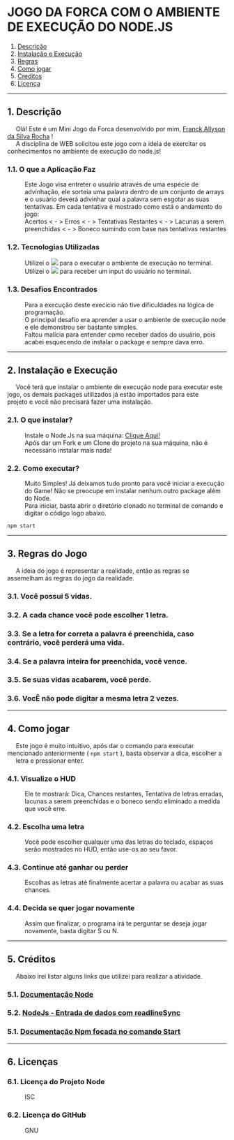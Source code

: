 # JOGO DA FORCA COM O AMBIENTE DE EXECUÇÃO DO NODE.JS

1. [Descrição](#descricao)
2. [Instalação e Execução](#insandexec)
3. [Regras](#regras)
4. [Como jogar](#jogar)
5. [Creditos](#credits)
6. [Licença](#licenca)


<hr>

<div id="descricao">
<h2>1. Descrição </h2>
<p>&nbsp&nbsp&nbsp&nbsp Olá! Este é um Mini Jogo da Forca desenvolvido por mim, <a href="https://www.linkedin.com/in/franck-allyson-da-silva-rocha-7b9866229/">Franck Allyson da Silva Rocha</a>  ! <br>
&nbsp&nbsp&nbsp&nbsp A disciplina de WEB solicitou este jogo com a ideia de exercitar os conhecimentos no ambiente de execução do node.js!</p>
<dl>
  <dt><h3>1.1. O que a Aplicação Faz</h3></dt>
    <dd> Este Jogo visa entreter o usuário através de uma espécie de advinhação, ele sorteia uma palavra dentro de um conjunto de arrays <br>
    e o usuário deverá adivinhar qual a palavra sem esgotar as suas tentativas. Em cada tentativa é mostrado como está o andamento do jogo: <br>
    Acertos < - > Erros < - > Tentativas Restantes < - > Lacunas a serem preenchidas < - > Boneco sumindo com base nas tentativas restantes</dd>

  <dt><h3>1.2. Tecnologias Utilizadas</h3></dt>
    <dd> Utilizei o <img src="https://img.shields.io/badge/node-v18.14.0-blue"> para o executar o ambiente de execução no terminal.</dd>
    <dd> Utilizei o <img src="https://img.shields.io/badge/readline--sync-1.4.10-red"> para receber um input do usuário no terminal.</dd>

  <dt><h3>1.3. Desafios Encontrados</h3></dt>
    <dd>Para a execução deste execício não tive dificuldades na lógica de programação. <br>O principal desafio era aprender a usar o ambiente de execução node e ele 
    demonstrou ser bastante simples. <br>Faltou malícia para entender como receber dados do usuário, pois acabei esquecendo de instalar o package e sempre dava erro.<br> </dd>
</dl>
</div>

<hr>

<div id="insandexec">
<h2>2. Instalação e Execução </h2>
<p>&nbsp&nbsp&nbsp&nbsp Você terá que instalar o ambiente de execução node para executar este jogo, os demais packages utilizados já estão importados para este &nbsp&nbsp&nbsp&nbsp projeto e você não precisará fazer uma instalação.</p>
<dl>
  <dt><h3>2.1. O que instalar?</h3></dt>
    <dd>Instale o Node.Js na sua máquina: <a href="https://nodejs.org/pt-br/">Clique Aqui!</a></dd>
    <dd>Após dar um Fork e um Clone do projeto na sua máquina, não é necessário instalar mais nada!</dd>

  <dt><h3>2.2. Como executar?</h3></dt>
    <dd>Muito Simples! Já deixamos tudo pronto para você iniciar a execução do Game! Não se preocupe em instalar nenhum outro package além do Node.</dd>
    <dd>Para iniciar, basta abrir o diretório clonado no terminal de comando e digitar o código logo abaixo.</dd>
</dl>
</div>

~~~
npm start
~~~

<hr>

<div id="regras">
<h2>3. Regras do Jogo</h2>
<p>&nbsp&nbsp&nbsp&nbsp A ideia do jogo é representar a realidade, então as regras se assemelham ás regras do jogo da realidade. </p>
<dl>
  <dt><h3>3.1. Você possui 5 vidas.</h3></dt>
  <dt><h3>3.2. A cada chance você pode escolher 1 letra.</h3></dt>
  <dt><h3>3.3. Se a letra for correta a palavra é preenchida, caso contrário, você perderá uma vida.</h3></dt>
  <dt><h3>3.4. Se a palavra inteira for preenchida, você vence.</h3></dt>
  <dt><h3>3.5. Se suas vidas acabarem, você perde.</h3></dt>
  <dt><h3>3.6. VocÊ não pode digitar a mesma letra 2 vezes.</h3></dt>
</dl>
</div>

<hr>

<div id="jogar">
<h2>4. Como jogar</h2>
<p>&nbsp&nbsp&nbsp&nbsp Este jogo é muito intuitivo, após dar o comando para executar mencionado anteriormente ( <code>npm start</code> ), basta observar a dica, escolher a &nbsp&nbsp&nbsp&nbsp letra e pressionar enter. </p>
<dl>
  <dt><h3>4.1. Visualize o HUD </h3></dt>
    <dd>Ele te mostrará: Dica, Chances restantes, Tentativa de letras erradas, lacunas a serem preenchidas e o boneco sendo eliminado a medida que você erre.</dd>
  <dt><h3>4.2. Escolha uma letra</h3></dt>
    <dd>Você pode escolher qualquer uma das letras do teclado, espaços serão mostrados no HUD, então use-os ao seu favor.</dd>
  <dt><h3>4.3. Continue até ganhar ou perder</h3></dt>
    <dd>Escolhas as letras até finalmente acertar a palavra ou acabar as suas chances.</dd>
  <dt><h3>4.4. Decida se quer jogar novamente</h3></dt>
    <dd>Assim que finalizar, o programa irá te perguntar se deseja jogar novamente, basta digitar S ou N. </dd>
</dl>
</div>
      
<hr>

<div id="credits">
<h2>5. Créditos</h2>
<p>&nbsp&nbsp&nbsp&nbsp Abaixo irei listar alguns links que utilizei para realizar a atividade.</p>
<dl>
  <dt><h3>5.1. <a href="https://nodejs.org/pt-br/docs/"> Documentação Node</a></h3></dt>
  <dt><h3>5.2. <a href="https://www.youtube.com/watch?v=BKbh3-30LCk&ab_channel=Rog%C3%A9rioCaetano">NodeJs - Entrada de dados com readlineSync</a></h3></dt>
  <dt><h3>5.1. <a href="https://docs.npmjs.com/cli/v6/commands/npm-start">Documentação Npm focada no comando Start</a></h3></dt>
</dl>
</div>
      
<hr>

<div id="licenca">
<h2>6. Licenças</h2>
<dl>
  <dt><h3>6.1. Licença do Projeto Node</h3></dt>
    <dd>ISC</dd>
  
  <dt><h3>6.2. Licença do GitHub</h3></dt>
    <dd>GNU</dd>
</dl>
</div>


